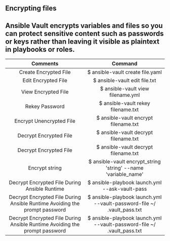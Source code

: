 Encrypting files 
----------------

## Ansible Vault encrypts variables and files so you can protect sensitive content such as passwords or keys rather than leaving it visible as plaintext in playbooks or roles.

|     Comments  | Command | 
|    :---:     |     :---:   |
| Create Encrypted File  | $ ansible-vault create file.yaml |
| Edit Encrypted File   | $ ansible-vault edit file.txt | 
| View Encrypted File  | $ ansible-vault view filename.yml | 
| Rekey Password  | $ ansible-vault rekey filename.txt |
| Encrypt Unencrypted File | $ ansible-vault encrypt filename.txt |
| Decrypt Encrypted File | $ ansible-vault decrypt filename.txt |
| Decrypt Encrypted File | $ ansible-vault decrypt filename.txt |
| Encrypt string   | $ ansible-vault encrypt_string 'string' --name 'variable_name' |
| Decrypt Encrypted File During Ansible Runtime  | $ ansible-playbook launch.yml --ask-vault-pass | 
| Decrypt Encrypted File During Ansible Runtime Avoiding the prompt password  | $ ansible-playbook launch.yml --vault-password-file ~/ .vault_pass.txt | 
| Decrypt Encrypted File During Ansible Runtime Avoiding the prompt password  | $ ansible-playbook launch.yml --vault-password-file ~/ .vault_pass.txt |

